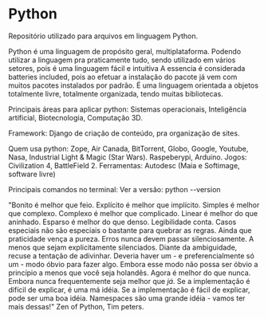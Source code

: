 # Python
Repositório utilizado para arquivos em linguagem Python.

Python é uma linguagem de propósito geral, multiplataforma. Podendo utilizar a linguagem pra praticamente tudo, sendo utilizado em vários setores, pois é uma linguagem fácil e intuitiva
A essencia é considerada batteries included, pois ao efetuar a instalação do pacote já vem com muitos pacotes instalados por padrão.
É uma linguagem orientada a objetos totalmente livre, totalmente organizada, tendo muitas bibliotecas.

Principais áreas para aplicar python: Sistemas operacionais, Inteligência artificial, Biotecnologia, Computação 3D.

Framework: Django de criação de conteúdo, pra organização de sites.

Quem usa python: Zope, Air Canada, BitTorrent, Globo, Google, Youtube, Nasa, Industrial Light & Magic (Star Wars). Raspeberypi, Arduino.
Jogos: Civilization 4, BattleField 2.
Ferramentas: Autodesc (Maia e Softimage, software livre)

Principais comandos no terminal:
Ver a versão: python --version

"Bonito é melhor que feio.
Explícito é melhor que implícito.
Simples é melhor que complexo.
Complexo é melhor que complicado.
Linear é melhor do que aninhado.
Esparso é melhor do que denso.
Legibilidade conta.
Casos especiais não são especiais o bastante para quebrar as regras.
Ainda que praticidade vença a pureza.
Erros nunca devem passar silenciosamente.
A menos que sejam explicitamente silenciados.
Diante da ambiguidade, recuse a tentação de adivinhar.
Deveria haver um - e preferencialmente só um - modo óbvio para fazer algo.
Embora esse modo não possa ser óbvio a princípio a menos que você seja holandês.
Agora é melhor do que nunca.
Embora nunca frequentemente seja melhor que *já*.
Se a implementação é difícil de explicar, é uma má idéia.
Se a implementação é fácil de explicar, pode ser uma boa idéia.
Namespaces são uma grande idéia - vamos ter mais dessas!"
Zen of Python, Tim peters.